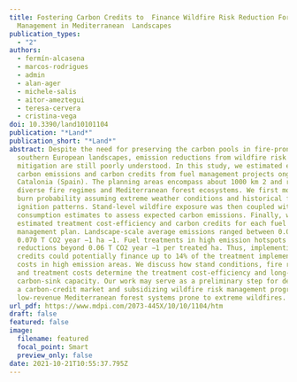 ```yaml
---
title: Fostering Carbon Credits to  Finance Wildfire Risk Reduction Forest
  Management in Mediterranean  Landscapes
publication_types:
  - "2"
authors:
  - fermín-alcasena
  - marcos-rodrigues
  - admin
  - alan-ager
  - michele-salis
  - aitor-ameztegui
  - teresa-cervera
  - cristina-vega
doi: 10.3390/land10101104
publication: "*Land*"
publication_short: "*Land*"
abstract: Despite the need for preserving the carbon pools in fire-prone
  southern European landscapes, emission reductions from wildfire risk
  mitigation are still poorly understood. In this study, we estimated expected
  carbon emissions and carbon credits from fuel management projects ongoing in
  Catalonia (Spain). The planning areas encompass about 1000 km 2 and represent
  diverse fire regimes and Mediterranean forest ecosystems. We first modeled the
  burn probability assuming extreme weather conditions and historical fire
  ignition patterns. Stand-level wildfire exposure was then coupled with fuel
  consumption estimates to assess expected carbon emissions. Finally, we
  estimated treatment cost-efficiency and carbon credits for each fuel
  management plan. Landscape-scale average emissions ranged between 0.003 and
  0.070 T CO2 year −1 ha −1. Fuel treatments in high emission hotspots attained
  reductions beyond 0.06 T CO2 year −1 per treated ha. Thus, implementing carbon
  credits could potentially finance up to 14% of the treatment implementation
  costs in high emission areas. We discuss how stand conditions, fire regimes,
  and treatment costs determine the treatment cost-efficiency and long-term
  carbon-sink capacity. Our work may serve as a preliminary step for developing
  a carbon-credit market and subsidizing wildfire risk management programs in
  low-revenue Mediterranean forest systems prone to extreme wildfires.
url_pdf: https://www.mdpi.com/2073-445X/10/10/1104/htm
draft: false
featured: false
image:
  filename: featured
  focal_point: Smart
  preview_only: false
date: 2021-10-21T10:55:37.795Z
---
```

